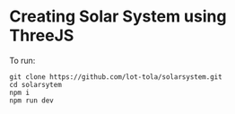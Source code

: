 # Creating Solar System using ThreeJS

To run: 
```
git clone https://github.com/lot-tola/solarsystem.git
cd solarsytem
npm i
npm run dev
```
